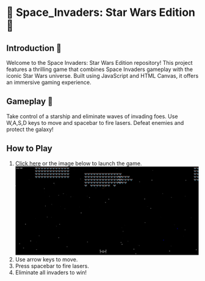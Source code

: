 
# 👾 Space_Invaders: Star Wars Edition 👾

## Introduction 🚀
Welcome to the Space Invaders: Star Wars Edition repository! This project features a thrilling game that combines Space Invaders gameplay with the iconic Star Wars universe. Built using JavaScript and HTML Canvas, it offers an immersive gaming experience.

## Gameplay 🌌
Take control of a starship and eliminate waves of invading foes. Use W,A,S,D keys to move and spacebar to fire lasers. Defeat enemies and protect the galaxy!

## How to Play
1. [Click here](https://tigscript.github.io/Space_Invaders/) or the image below to launch the game.
   [![Landing](imagenes/foto.png)](https://tigscript.github.io/Space_Invaders/)
2. Use arrow keys to move.
3. Press spacebar to fire lasers.
4. Eliminate all invaders to win!


